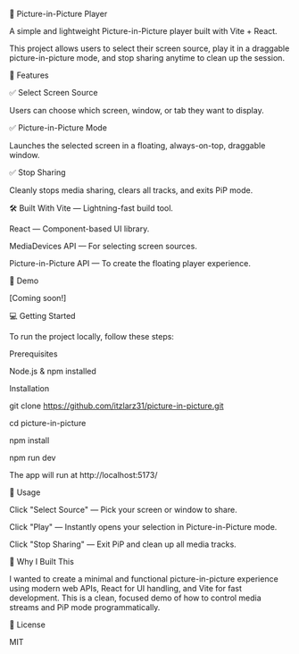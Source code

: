 📸 Picture-in-Picture Player

A simple and lightweight Picture-in-Picture player built with Vite + React.

This project allows users to select their screen source, play it in a draggable picture-in-picture mode, and stop sharing anytime to clean up the session.

🚀 Features

✅ Select Screen Source

Users can choose which screen, window, or tab they want to display.

✅ Picture-in-Picture Mode

Launches the selected screen in a floating, always-on-top, draggable window.

✅ Stop Sharing

Cleanly stops media sharing, clears all tracks, and exits PiP mode.

🛠️ Built With
Vite — Lightning-fast build tool.

React — Component-based UI library.

MediaDevices API — For selecting screen sources.

Picture-in-Picture API — To create the floating player experience.

📸 Demo

[Coming soon!]

💻 Getting Started

To run the project locally, follow these steps:

Prerequisites

Node.js & npm installed

Installation

git clone https://github.com/itzlarz31/picture-in-picture.git

cd picture-in-picture

npm install

npm run dev

The app will run at http://localhost:5173/

🧩 Usage

Click "Select Source" — Pick your screen or window to share.

Click "Play" — Instantly opens your selection in Picture-in-Picture mode.

Click "Stop Sharing" — Exit PiP and clean up all media tracks.

🌟 Why I Built This

I wanted to create a minimal and functional picture-in-picture experience using modern web APIs, React for UI handling, and Vite for fast development. This is a clean, focused demo of how to control media streams and PiP mode programmatically.

📄 License

MIT
